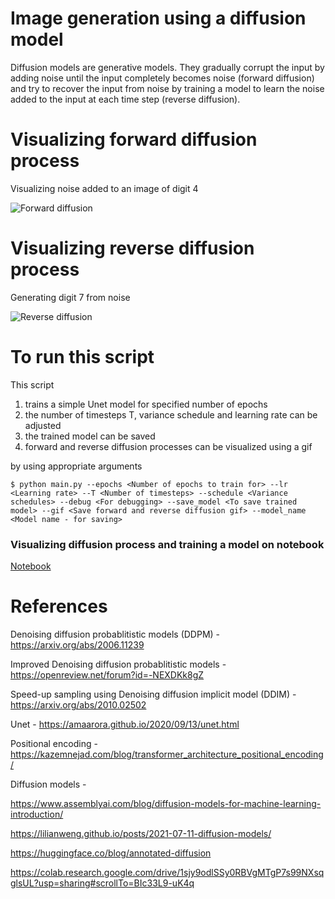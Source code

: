 # Image generation using a diffusion model

Diffusion models are generative models. They gradually corrupt the input by adding noise until the input completely becomes noise (forward diffusion) and try to recover the input from noise by training a model to learn the noise added to the input at each time step (reverse diffusion).

# Visualizing forward diffusion process

Visualizing noise added to an image of digit 4

![Forward diffusion](/images/forward.gif)

# Visualizing reverse diffusion process

Generating digit 7 from noise

![Reverse diffusion](/images/reverse_diffusion.gif)


# To run this script

This script 

1. trains a simple Unet model for specified number of epochs
2. the number of timesteps T, variance schedule and learning rate can be adjusted
3. the trained model can be saved
4. forward and reverse diffusion processes can be visualized using a gif

by using appropriate arguments

```
$ python main.py --epochs <Number of epochs to train for> --lr <Learning rate> --T <Number of timesteps> --schedule <Variance schedules> --debug <For debugging> --save_model <To save trained model> --gif <Save forward and reverse diffusion gif> --model_name <Model name - for saving>
```

### Visualizing diffusion process and training a model on notebook

[Notebook](https://github.com/SwethaSrikari/ImageGeneration-DiffusionModel/blob/main/Foward%20and%20reverse%20diffusion%20process.ipynb)

# References

Denoising diffusion probablitistic models (DDPM) - https://arxiv.org/abs/2006.11239

Improved Denoising diffusion probablitistic models - https://openreview.net/forum?id=-NEXDKk8gZ

Speed-up sampling using Denoising diffusion implicit model (DDIM) - https://arxiv.org/abs/2010.02502

Unet - https://amaarora.github.io/2020/09/13/unet.html

Positional encoding - https://kazemnejad.com/blog/transformer_architecture_positional_encoding/

Diffusion models -

https://www.assemblyai.com/blog/diffusion-models-for-machine-learning-introduction/

https://lilianweng.github.io/posts/2021-07-11-diffusion-models/

https://huggingface.co/blog/annotated-diffusion

https://colab.research.google.com/drive/1sjy9odlSSy0RBVgMTgP7s99NXsqglsUL?usp=sharing#scrollTo=BIc33L9-uK4q
